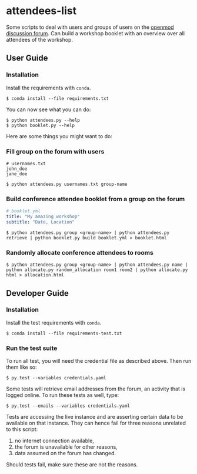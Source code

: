 # attendees-list

Some scripts to deal with users and groups of users on the [openmod discussion forum](https://forum.openmod-initiative.org/). Can build a workshop booklet with an overview over all attendees of the workshop.

## User Guide

### Installation

Install the requirements with `conda`.

    $ conda install --file requirements.txt

You can now see what you can do:

    $ python attendees.py --help
    $ python booklet.py --help

Here are some things you might want to do:

### Fill group on the forum with users

```text
# usernames.txt
john_doe
jane_doe
```

    $ python attendees.py usernames.txt group-name

### Build conference attendee booklet from a group on the forum

```yaml
# booklet.yml
title: "My amazing workshop"
subtitle: "Date, Location"
```

    $ python attendees.py group <group-name> | python attendees.py retrieve | python booklet.py build booklet.yml > booklet.html


### Randomly allocate conference attendees to rooms

    $ python attendees.py group <group-name> | python attendees.py name | python allocate.py random_allocation room1 room2 | python allocate.py html > allocation.html

## Developer Guide

### Installation

Install the test requirements with `conda`.

    $ conda install --file requirements-test.txt

### Run the test suite

To run all test, you will need the credential file as described above. Then run them like so:

    $ py.test --variables credentials.yaml

Some tests will retrieve email addresses from the forum, an activity that is logged online. To run these tests as well, type:

    $ py.test --emails --variables credentials.yaml

Tests are accessing the live instance and are asserting certain data to be available on that instance. They can hence fail for three reasons unrelated to this script:

1) no internet connection available,
2) the forum is unavailable for other reasons,
3) data assumed on the forum has changed.

Should tests fail, make sure these are not the reasons.
